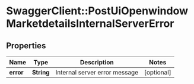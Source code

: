 # SwaggerClient::PostUiOpenwindowMarketdetailsInternalServerError

## Properties
Name | Type | Description | Notes
------------ | ------------- | ------------- | -------------
**error** | **String** | Internal server error message | [optional] 


